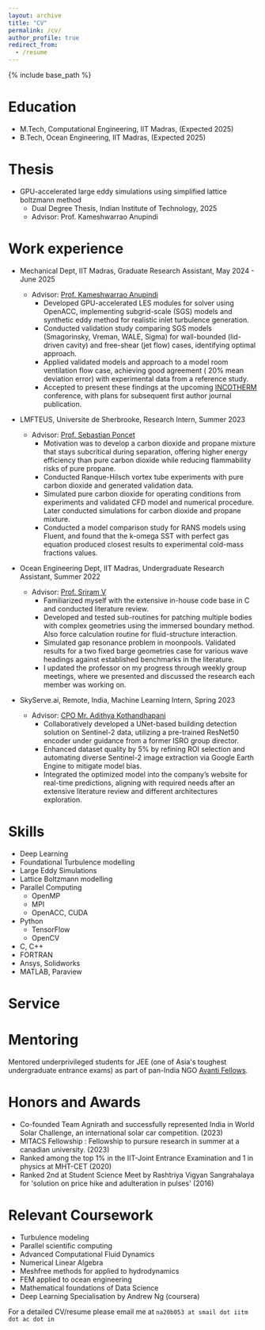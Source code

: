 ```yaml
---
layout: archive
title: "CV"
permalink: /cv/
author_profile: true
redirect_from:
  - /resume
---
```


{% include base_path %}

# Education

- M.Tech, Computational Engineering, IIT Madras, (Expected 2025)
- B.Tech, Ocean Engineering, IIT Madras, (Expected 2025)

# Thesis

- GPU-accelerated large eddy simulations using simplified lattice boltzmann method
  - Dual Degree Thesis, Indian Institute of Technology, 2025
  - Advisor: Prof. Kameshwarrao Anupindi

# Work experience

- Mechanical Dept, IIT Madras, Graduate Research Assistant, May 2024 - June 2025

  - Advisor: [Prof. Kameshwarrao Anupindi](https://home.iitm.ac.in/kanupindi/)
    - Developed GPU-accelerated LES modules for solver using OpenACC, implementing subgrid-scale (SGS) models and synthetic eddy method for realistic inlet turbulence generation.
    - Conducted validation study comparing SGS models (Smagorinsky, Vreman, WALE, Sigma) for wall-bounded (lid-driven cavity) and free-shear (jet flow) cases, identifying optimal approach.
    - Applied validated models and approach to a model room ventilation flow case, achieving good agreement ( 20% mean deviation error) with experimental data from a reference study.
    - Accepted to present these findings at the upcoming [INCOTHERM](https://people.iitism.ac.in/~incotherm2025/home.html) conference, with plans for subsequent first author journal publication.

- LMFTEUS, Universite de Sherbrooke, Research Intern, Summer 2023

  - Advisor: [Prof. Sebastian Poncet](https://lmfteus.wordpress.com/team/)
    - Motivation was to develop a carbon dioxide and propane mixture that stays subcritical during separation, offering higher energy efficiency than pure carbon dioxide while reducing flammability risks of pure propane.
    - Conducted Ranque-Hilsch vortex tube experiments with pure carbon dioxide and generated validation data.
    - Simulated pure carbon dioxide for operating conditions from experiments and validated CFD model and numerical procedure. Later
    conducted simulations for carbon dioxide and propane mixture.
    - Conducted a model comparison study for RANS models using Fluent, and found that the k-omega SST with perfect gas equation produced closest results to experimental cold-mass fractions values.

- Ocean Engineering Dept, IIT Madras, Undergraduate Research Assistant, Summer 2022

  - Advisor: [Prof. Sriram V](https://home.iitm.ac.in/vsriram/)
    - Familiarized myself with the extensive in-house code base in C and conducted literature review.
    - Developed and tested sub-routines for patching multiple bodies with complex geometries using the immersed boundary method. Also force calculation routine for fluid-structure interaction.
    - Simulated gap resonance problem in moonpools. Validated results for a two fixed barge geometries case for various wave headings against established benchmarks in the literature.
    - I updated the professor on my progress through weekly group meetings, where we presented and discussed the research each member was working on.

- SkyServe.ai, Remote, India, Machine Learning Intern, Spring 2023

  - Advisor: [CPO Mr. Adithya Kothandhapani](https://www.skyserve.ai/)
    - Collaboratively developed a UNet-based building detection solution on Sentinel-2 data, utilizing a pre-trained ResNet50 encoder under
    guidance from a former ISRO group director.
    - Enhanced dataset quality by 5% by refining ROI selection and automating diverse Sentinel-2 image extraction via Google Earth Engine to mitigate model bias.
    - Integrated the optimized model into the company’s website for real-time predictions, aligning with required needs after an extensive literature review and different architectures exploration.


# Skills

- Deep Learning
- Foundational Turbulence modelling
- Large Eddy Simulations
- Lattice Boltzmann modelling
- Parallel Computing
  - OpenMP
  - MPI
  - OpenACC, CUDA
- Python
  - TensorFlow
  - OpenCV
- C, C++
- FORTRAN
- Ansys, Solidworks
- MATLAB, Paraview

<!-- # Talks

- NASA ULI Safe Aviation Autonomy Seminar. "Scalable Multi-Agent Reinforcement Learning through Intelligent Information Aggregation"
- Tata Consultancy Services Research and Innovation Labs. --"-- -->

# Service

<!-- ## Conference Reviewing

- AAAI (2021, 2024)
- CVPR (2024)
- IROS (2024)
- IFAC (2024)
- NeurIPS (2024)
- ICLR (2024)
- ACL (2024) -->

<!-- ## Journal Reviewing

- IEEE Transactions on Circuits and Systems for Video Technology (2023)
- Complex & Intelligent Systems (CIS)
- Information Science (IS)
- IEEE Robotics and Automation Letters (RAL)
- Journal of Guidance, Control, and Dynamics (JDCD) -->

<!-- ## Workshop Reviewing

- [The 4th Workshop on Mathematical Reasoning and AI](https://mathai2024.github.io/) @NeurIPS (2024)
- [NeurIPS 2024 Workshop on Multimodal Algorithmic Reasoning](https://marworkshop.github.io/neurips24/) @NeurIPS (2024)
- [Robotic Tasks and How to Specify Them?](https://sites.google.com/view/rss-taskspec) @RSS (2024) -->

<!-- # Workshop Organisation

- [Coordination and Cooperation in Multi-Agent Reinforcement Learning](https://sites.google.com/view/cocomarl-2024/home) (CoCoMARL) @RLC 2024 -->

# Mentoring

Mentored underprivileged students for JEE (one of Asia's toughest undergraduate entrance exams) as part of pan-India NGO [Avanti Fellows](https://www.avantifellows.org/).

# Honors and Awards

- Co-founded Team Agnirath and successfully represented India in World Solar Challenge, an international solar car competition. (2023)
- MITACS Fellowship : Fellowship to pursure research in summer at a canadian university. (2023)
- Ranked among the top 1% in the IIT-Joint Entrance Examination and 1 in physics at MHT-CET (2020)
- Ranked 2nd at Student Science Meet by Rashtriya Vigyan Sangrahalaya for 'solution on price hike and adulteration in pulses' (2016) 

# Relevant Coursework

- Turbulence modeling
- Parallel scientific computing
- Advanced Computational Fluid Dynamics
- Numerical Linear Algebra
- Meshfree methods for applied to hydrodynamics
- FEM applied to ocean engineering
- Mathematical foundations of Data Science
- Deep Learning Specialisation by Andrew Ng (coursera)

<!-- # Publications

  <ul>{% for post in site.publications reversed %}
    {% include archive-single-cv.html %}
  {% endfor %}</ul> -->

For a detailed CV/resume please email me at `na20b053 at smail dot iitm dot ac dot in`
